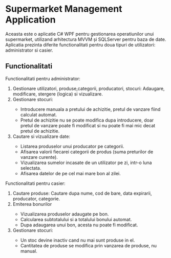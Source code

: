 # Supermarket Management Application

Aceasta este o aplicatie C# WPF pentru gestionarea operatiunilor unui supermarket, utilizand arhitectura MVVM și SQLServer pentru baza de date. Aplicatia prezinta diferite functionalitati pentru doua tipuri de utilizatori: administrator si casier.

## Functionalitati

 Functionalitati pentru administrator:

 <ol>
     <li>
     Gestionare utilizatori, produse,categorii, producatori, stocuri: Adaugare, modificare, stergere (logica) si vizualizare.
    </li>
    <li>
     Gestionare stocuri:
    </li>
       <ul>
         <li>
           Introducere manuala a pretului de achizitie, pretul de vanzare fiind calculat automat.
         </li>
         <li>
           Pretul de achizitie nu se poate modifica dupa introducere, doar pretul de vanzare poate fi modificat si nu poate fi mai mic decat pretul de achizitie.
         </li>
       </ul>
   <li>
     Cautare si vizualizare date:
   </li>
   <ul>
     <li>
       Listarea produselor unui producator pe categorii.
     </li>
     <li>
       Afisarea valorii fiecarei categorii de produs (suma preturilor de vanzare curente).
     </li>
     <li>
       Vizualizarea sumelor incasate de un utilizator pe zi, intr-o luna selectata.
     </li>
     <li>
       Afisarea datelor de pe cel mai mare bon al zilei.
     </li>
   </ul>
 </ol>
 Functionalitati pentru casier:
 <ol>
   <li>
     Cautare produse: Cautare dupa nume, cod de bare, data expirarii, producator, categorie.
   </li>
   <li>
     Emiterea bonurilor
   </li>
     <ul>
       <li>
         Vizualizarea produselor adaugate pe bon.
       <li>
         Calcularea subtotalului si a totalului bonului automat.
       </li>
       <li>
         Dupa adaugarea unui bon, acesta nu poate fi modificat.   
       </li>
     </ul>
   <li>
     Gestionare stocuri:
   </li>
   <ul>
     <li>
       Un stoc devine inactiv cand nu mai sunt produse in el.
     </li>
     <li>
       Cantitatea de produse se modifica prin vanzarea de produse, nu manual.
     </li>
   </ul>
 </ol>
